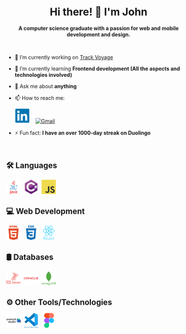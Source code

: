 <div align="center">
  
# <b>Hi there! 👋 I'm John</b>

<b>A computer science graduate with a passion for web and mobile development and design.</b>

</div>

<br>

- 🔭 I’m currently working on [Track Voyage](https://github.com/jm475/track-voyage)
  
- 🌱 I’m currently learning **Frontend development (All the aspects and technologies involved)**
  
- 💬 Ask me about **anything**
- 📫 How to reach me:
  
  [<img src="https://github.com/devicons/devicon/blob/6910f0503efdd315c8f9b858234310c06e04d9c0/icons/linkedin/linkedin-original.svg" title="Linkedin" width="40" height="40">](https://www.linkedin.com/in/john-macdonald-791438237/)&nbsp;&nbsp;&nbsp;
  [<img src="https://upload.wikimedia.org/wikipedia/commons/7/7e/Gmail_icon_%282020%29.svg" title="Gmail" alt="Gmail" width="40" height="40"/>](mailto:johnmacdonald789@gmail.com)
- ⚡ Fun fact: **I have an over 1000-day streak on Duolingo**

<br>

## 🛠️ Languages
<div>
  <img src="https://github.com/devicons/devicon/blob/6910f0503efdd315c8f9b858234310c06e04d9c0/icons/java/java-original-wordmark.svg?plain=1" title="Java" alt="Java" width="40" height="40"/>&nbsp;
  <img src="https://github.com/devicons/devicon/blob/6910f0503efdd315c8f9b858234310c06e04d9c0/icons/csharp/csharp-original.svg?plain=1" title="C#" alt="C#" width="40" height="40"/>&nbsp;
  <img src="https://github.com/devicons/devicon/blob/6910f0503efdd315c8f9b858234310c06e04d9c0/icons/javascript/javascript-original.svg#L1" title="JavaScript" alt="JavaScript" width="40" height="40"/>&nbsp;
</div>

## 💻 Web Development
<div>
  <img src="https://github.com/devicons/devicon/blob/6910f0503efdd315c8f9b858234310c06e04d9c0/icons/html5/html5-plain-wordmark.svg?plain=1" title="HTML" alt="HTML" width="40" height="40"/>&nbsp;
  <img src="https://github.com/devicons/devicon/blob/6910f0503efdd315c8f9b858234310c06e04d9c0/icons/css3/css3-plain-wordmark.svg?plain=1" title="CSS" alt="CSS" width="40" height="40"/>&nbsp;
  <img src="https://github.com/devicons/devicon/blob/6910f0503efdd315c8f9b858234310c06e04d9c0/icons/react/react-original-wordmark.svg?plain=1" title="React" alt="React" width="40" height="40"/>&nbsp;
</div>

## 🛢️ Databases
<div>
  <img src="https://github.com/devicons/devicon/blob/6910f0503efdd315c8f9b858234310c06e04d9c0/icons/microsoftsqlserver/microsoftsqlserver-plain-wordmark.svg#L1" title="SQL Server" alt="SQL Server" width="40" height="40"/>&nbsp;
  <img src="https://github.com/devicons/devicon/blob/6910f0503efdd315c8f9b858234310c06e04d9c0/icons/oracle/oracle-original.svg?plain=1" title="Oracle" alt="Oracle" width="40" height="40"/>&nbsp;
  <img src="https://github.com/devicons/devicon/blob/6910f0503efdd315c8f9b858234310c06e04d9c0/icons/mongodb/mongodb-plain-wordmark.svg?plain=1" title="MongoDB" alt="MongoDB" width="40" height="40"/>&nbsp;
</div>

## ⚙️ Other Tools/Technologies
<div>
  <img src="https://github.com/devicons/devicon/blob/6910f0503efdd315c8f9b858234310c06e04d9c0/icons/androidstudio/androidstudio-original-wordmark.svg?plain=1" title="Android Studio" alt="Android Studio" width="40" height="40"/>&nbsp;
  <img src="https://github.com/devicons/devicon/blob/6910f0503efdd315c8f9b858234310c06e04d9c0/icons/vscode/vscode-original-wordmark.svg#L1" title="VS Code" alt="VS Code" width="40" height="40"/>&nbsp;
  <img src="https://github.com/devicons/devicon/blob/6910f0503efdd315c8f9b858234310c06e04d9c0/icons/figma/figma-original.svg#L1" title="Figma" alt="Figma" width="40" height="40"/>&nbsp;
</div>





<!--
**jm475/jm475** is a ✨ _special_ ✨ repository because its `README.md` (this file) appears on your GitHub profile.

Here are some ideas to get you started:

- 🔭 I’m currently working on ...
- 🌱 I’m currently learning ...
- 👯 I’m looking to collaborate on ...
- 🤔 I’m looking for help with ...
- 💬 Ask me about ...
- 📫 How to reach me: ...
- 😄 Pronouns: ...
- ⚡ Fun fact: ...
-->


